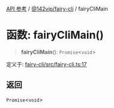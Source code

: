 [API 参考](../wiki/Home) / [@142vip/fairy-cli](../wiki/@142vip.fairy-cli) / fairyCliMain

# 函数: fairyCliMain()

> **fairyCliMain**(): `Promise`<`void`>

定义于: [fairy-cli/src/fairy-cli.ts:17](https://github.com/142vip/core-x/blob/58a4aca72f73ebc92491a458c9b83754486dc296/packages/fairy-cli/src/fairy-cli.ts#L17)

## 返回

`Promise`<`void`>
